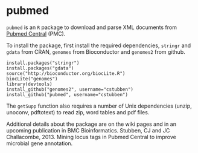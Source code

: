 # pubmed

`pubmed` is an `R` package to download and parse XML documents from
[Pubmed Central](http://www.ncbi.nlm.nih.gov/pmc) (PMC).  


To install the package, first install the required dependencies, `stringr` and `gdata` from CRAN, `genomes` 
from Bioconductor and `genomes2` from github.

 	install.packages("stringr")
	install.packages("gdata")
	source("http://bioconductor.org/biocLite.R")
	biocLite("genomes")
	library(devtools)
	install_github("genomes2", username="cstubben")
	install_github("pubmed", username="cstubben")


The `getSupp` function also requires a number of Unix dependencies (unzip, unoconv, pdftotext) 
to read zip, word tables and pdf files. 

Additional details about the package are on the wiki pages and in an upcoming publication in BMC Bioinformatics.
Stubben, CJ and JC Challacombe, 2013.  Mining locus tags in Pubmed Central to improve microbial gene annotation.
